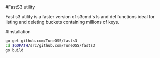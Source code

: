 #FastS3 utility

Fast s3 utility is a faster version of s3cmd's ls and del functions ideal for listing and deleting buckets containing millions of keys.

#Installation

```bash
go get github.com/TuneOSS/fasts3
cd $GOPATH/src/github.com/TuneOSS/fasts3
go build
```
